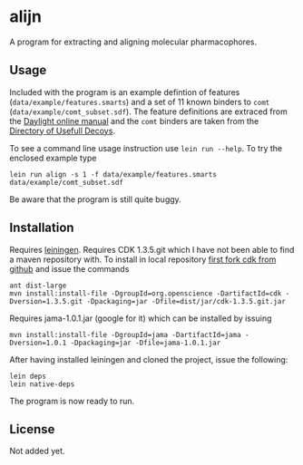 # alijn

A program for extracting and aligning molecular pharmacophores.

## Usage

Included with the program is an example defintion of features (`data/example/features.smarts`) and a set of 11 known binders to `comt` (`data/example/comt_subset.sdf`).
The feature definitions are extraced from the [Daylight online manual](http://www.daylight.com/dayhtml_tutorials/languages/smarts/smarts_examples.html) and the `comt` binders are taken from the [Directory of Usefull Decoys](http://dud.docking.org/r2/).

To see a command line usage instruction use `lein run --help`.
To try the enclosed example type

    lein run align -s 1 -f data/example/features.smarts data/example/comt_subset.sdf

Be aware that the program is still quite buggy.

## Installation

Requires [leiningen](http://github.com/technomancy/leiningen).
Requires CDK 1.3.5.git which I have not been able to find a maven repository with. 
To install in local repository [first fork cdk from github](http://github.com/egonw/cdk) and issue the commands

    ant dist-large
    mvn install:install-file -DgroupId=org.openscience -DartifactId=cdk -Dversion=1.3.5.git -Dpackaging=jar -Dfile=dist/jar/cdk-1.3.5.git.jar

Requires jama-1.0.1.jar (google for it) which can be installed by issuing

    mvn install:install-file -DgroupId=jama -DartifactId=jama -Dversion=1.0.1 -Dpackaging=jar -Dfile=jama-1.0.1.jar

After having installed leiningen and cloned the project, issue the following:

    lein deps
    lein native-deps

The program is now ready to run.

## License

Not added yet.
